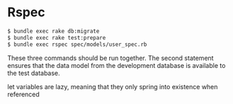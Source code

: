 # Rspec

```bash
$ bundle exec rake db:migrate
$ bundle exec rake test:prepare
$ bundle exec rspec spec/models/user_spec.rb
```

These three commands should be run together. The second statement ensures that the data model from the development database is available to the test database.

let variables are lazy, meaning that they only spring into existence when referenced
